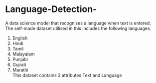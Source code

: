 # Language-Detection-
A data science model that recognises a language when text is entered.
<br>
The self-made dataset utilised in this includes the following languages. 
<br>
1) English <br>
2) Hindi  <br>
3) Tamil <br>
4) Malayalam <br>
5) Punjabi <br>
6) Gujrati <br>
7) Marathi <br>
This dataset contains 2 attributes Text and Language
<br>
